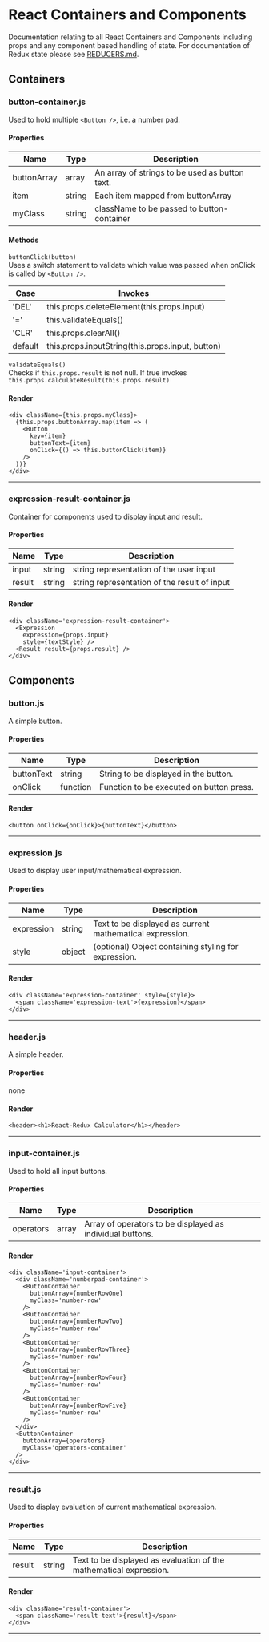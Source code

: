 # React Containers and Components  
Documentation relating to all React Containers and Components including props and any component based handling of state. For documentation of Redux state please see [REDUCERS.md](REDUCERS.md).  

## Containers    

### button-container.js  
Used to hold multiple `<Button />`, i.e. a number pad.  

#### Properties  

|Name|Type|Description|
|-|-|-|
|buttonArray|array|An array of strings to be used as button text.|
|item|string|Each item mapped from buttonArray|
|myClass|string|className to be passed to button-container|

#### Methods
`buttonClick(button)`  
Uses a switch statement to validate which value was passed when onClick is called by `<Button />`.  

|Case|Invokes|
|----|-------|
|'DEL'|this.props.deleteElement(this.props.input)|
|'='|this.validateEquals()|
|'CLR'|this.props.clearAll()|
|default|this.props.inputString(this.props.input, button)|

`validateEquals()`  
Checks if `this.props.result` is not null. If true invokes `this.props.calculateResult(this.props.result)`  

#### Render  
    <div className={this.props.myClass}>
      {this.props.buttonArray.map(item => (
        <Button
          key={item}
          buttonText={item}
          onClick={() => this.buttonClick(item)}
        />
      ))}
    </div>

___  

### expression-result-container.js  
Container for components used to display input and result.  

#### Properties  

|Name|Type|Description|
|-|-|-|
|input|string|string representation of the user input|
|result|string|string representation of the result of input|

#### Render  
    <div className='expression-result-container'>
      <Expression
        expression={props.input}
        style={textStyle} />
      <Result result={props.result} />
    </div>

## Components

### button.js  
A simple button.

#### Properties  

|Name|Type|Description|
|-|-|-|
|buttonText|string|String to be displayed in the button.|
|onClick|function|Function to be executed on button press.|

#### Render  
`<button onClick={onClick}>{buttonText}</button>`  

___  

### expression.js  
Used to display user input/mathematical expression.  

#### Properties  

|Name|Type|Description|
|-|-|-|
|expression|string|Text to be displayed as current mathematical expression.|
|style|object|(optional) Object containing styling for expression.|

#### Render  
    <div className='expression-container' style={style}>
      <span className='expression-text'>{expression}</span>
    </div>

___  

### header.js  
A simple header.  

#### Properties  
none

#### Render  
`<header><h1>React-Redux Calculator</h1></header>`  

___  

### input-container.js  
Used to hold all input buttons.  

#### Properties  

|Name|Type|Description|
|-|-|-|
|operators|array|Array of operators to be displayed as individual buttons.|

#### Render  
    <div className='input-container'>
      <div className='numberpad-container'>
        <ButtonContainer
          buttonArray={numberRowOne}
          myClass='number-row'
        />
        <ButtonContainer
          buttonArray={numberRowTwo}
          myClass='number-row'
        />
        <ButtonContainer
          buttonArray={numberRowThree}
          myClass='number-row'
        />
        <ButtonContainer
          buttonArray={numberRowFour}
          myClass='number-row'
        />
        <ButtonContainer
          buttonArray={numberRowFive}
          myClass='number-row'
        />
      </div>
      <ButtonContainer
        buttonArray={operators}
        myClass='operators-container'
      />
    </div>

___  

### result.js  
Used to display evaluation of current mathematical expression.  

#### Properties  

|Name|Type|Description|
|-|-|-|
|result|string|Text to be displayed as evaluation of the mathematical expression.|

#### Render  
    <div className='result-container'>
      <span className='result-text'>{result}</span>
    </div>

___
